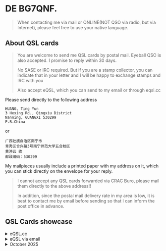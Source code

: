 # DE BG7QNF.
> When contacting me via mail or ONLINE(NOT QSO via radio, but via Internet), please feel free to use your native language.

## About QSL cards
> You are welcome to send me QSL cards by postal mail. Eyeball QSO is also accepted. I promise to reply within 30 days.
> 
> No SASE or IRC required. But if you are a stamp collector, you can indicate that in your letter and I will be happy to exchange stamps and IRC with you
>
> Also accept eQSL, which you can send to my email or through eqsl.cc

Please send directly to the following address

```
HUANG, Ting Yun
3 Hexing Rd., Qingxiu District
Nanning, GUANGXI 530299
P.R.China
```
or
```
广西壮族自治区南宁市
青秀区合兴路3号南宁师范大学五合校区
黄渟云 收
邮政编码：530299
```
My mailpieces usually include a printed paper with my address on it, which you can stick directly on the envelope for your reply.

> I cannot accept any QSL cards forwarded via CRAC Buro, please mail them directly to the above address!!
>
> In addition, since the postal mail delivery rate in my area is low, it is best to contact me by email before sending so that I can inform the post office in advance.

## QSL Cards showcase
<details>
<summary>eQSL.cc</summary>
<img alt="eqsl.cc" src="https://github.com/user-attachments/assets/142b8482-9f85-4ae5-982a-9cf2c258c95c" />
</details>
<details>
<summary>eQSL via email</summary>

The format is HTML.

The background image is different each time you send it, so it's truly unique.

I'm more casual when sending eSQL via email, so it might not work for some applications that require SQL cards for authentication.

<iframe 
  src="https://tkm.icu" 
  width="100%" 
  height="600" 
  frameborder="0" 
  style="border:1px solid #ccc;">
</iframe>
</details>
<details>
<summary>October 2025</summary>
<img width="512" height="512" alt="方卡正面10月" src="https://github.com/user-attachments/assets/2492acd8-ee6a-4f78-a71d-29c2532c86dd" />
<img width="512" height="512" alt="方卡背面10月" src="https://github.com/user-attachments/assets/a6b47ee4-ee99-4f31-b268-f55e514d757f" />
</details>


